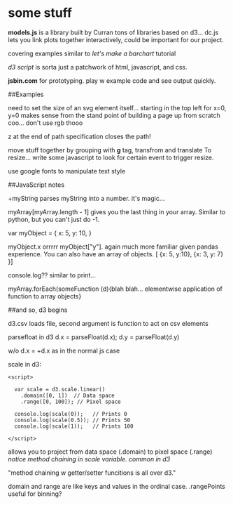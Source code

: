 # some stuff
**models.js** is a library built by Curran
tons of libraries based on d3... 
dc.js lets you link plots together interactively, could be important for our project.

covering examples similar to *let's make a barchart* tutorial

*d3 script* is sorta just a patchwork of html, javascript, and css. 

**jsbin.com** for prototyping. play w example code and see output quickly.

##Examples

need to set the size of an svg element itself...
starting in the top left for x=0, y=0 makes sense from the stand point of building a page up from scratch
coo... don't use rgb thooo

z at the end of path specification closes the path!

move stuff together by grouping with **g** tag, transfrom and translate
To resize... write some javascript to look for certain event to trigger resize.

use google fonts to manipulate text style

##JavaScript notes

+myString parses myString into a number. it's magic...

myArray[myArray.length - 1] gives you the last thing in your array. Similar to python, but you can't just do -1.

var myObject = {
  x: 5,
  y: 10,
}

myObject.x orrrrr myObject["y"]. again much more familiar given pandas experience.
You can also have an array of objects. [ {x: 5, y:10}, {x: 3, y: 7} }]

console.log?? similar to print...

myArray.forEach(someFunction (d){blah blah... elementwise application of function to array objects}

##and so, d3 begins

d3.csv loads file, second argument is function to act on csv elements

parsefloat in d3 d.x = parseFloat(d.x);
                 d.y = parseFloat(d.y)

w/o d.x = +d.x as in the normal js case

scale in d3:

<!DOCTYPE html>
<html>
  <head>
    <meta charset="utf-8">
    <title>D3 Example</title>
    <script src="//cdnjs.cloudflare.com/ajax/libs/d3/3.5.5/d3.min.js"></script>
  </head>
  <body>

    <script>

      var scale = d3.scale.linear()
        .domain([0, 1])  // Data space
        .range([0, 100]); // Pixel space

      console.log(scale(0));   // Prints 0
      console.log(scale(0.5)); // Prints 50
      console.log(scale(1));   // Prints 100

    </script>

  </body>
</html>

allows you to project from data space (.domain) to pixel space (.range)
*notice method chaining in scale variable. common in d3*

"method chaining w getter/setter funcitions is all over d3."

domain and range are like keys and values in the ordinal case. .rangePoints useful for binning?





